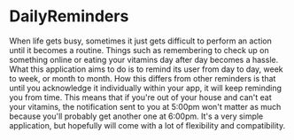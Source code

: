# DailyReminders

When life gets busy, sometimes it just gets difficult to perform an action until it becomes a routine.
Things such as remembering to check up on something online or eating your vitamins day after day becomes a hassle.
What this application aims to do is to remind its user from day to day, week to week, or month to month.
How this differs from other reminders is that until you acknowledge it individually within your app, it will keep reminding you from time.
This means that if you're out of your house and can't eat your vitamins, the notification sent to you at 5:00pm won't matter as much because you'll probably get another one at 6:00pm.
It's a very simple application, but hopefully will come with a lot of flexibility and compatibility.
